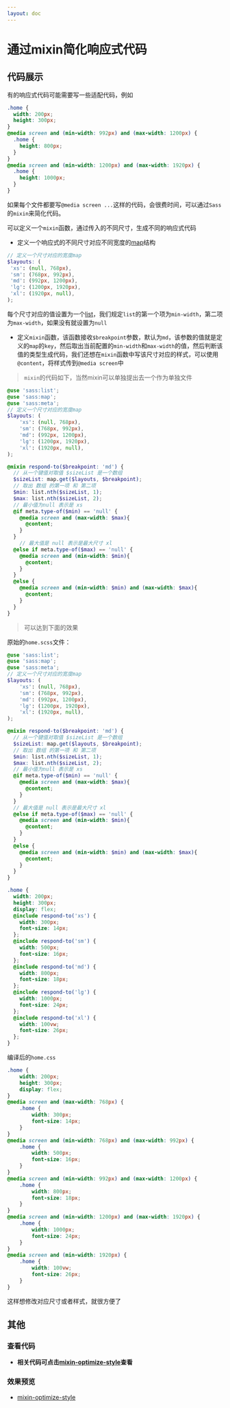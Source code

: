 ```yaml
---
layout: doc
---
```


# 通过mixin简化响应式代码

## 代码展示

有的响应式代码可能需要写一些适配代码，例如

```css
.home {
  width: 200px;
  height: 300px;
}
@media screen and (min-width: 992px) and (max-width: 1200px) {
  .home {
    height: 800px;
  }
}
@media screen and (min-width: 1200px) and (max-width: 1920px) {
  .home {
    height: 1000px;
  }
}
```

如果每个文件都要写`@media screen ...`这样的代码，会很费时间，可以通过`Sass`的`mixin`来简化代码。

可以定义一个`mixin`函数，通过传入的不同尺寸，生成不同的响应式代码

- 定义一个响应式的不同尺寸对应不同宽度的[map](https://www.sass.hk/skill/sass78.html)结构

```scss
// 定义一个尺寸对应的宽度map
$layouts: (
 'xs': (null, 768px),
 'sm': (768px, 992px),
 'md': (992px, 1200px),
 'lg': (1200px, 1920px),
 'xl': (1920px, null),
);
```

每个尺寸对应的值设置为一个[list](https://www.sass.hk/skill/sass31.html)，我们规定`list`的第一个项为`min-width`，第二项为`max-width`，如果没有就设置为`null`

- 定义`mixin`函数，该函数接收`$breakpoint`参数，默认为`md`，该参数的值就是定义的`map`的`key`，然后取出当前配置的`min-width`和`max-width`的值，然后判断该值的类型生成代码，我们还想在`mixin`函数中写该尺寸对应的样式，可以使用`@content`，将样式传到`@media screen`中

> `mixin`的代码如下，当然mixin可以单独提出去一个作为单独文件

```scss
@use 'sass:list';
@use 'sass:map';
@use 'sass:meta';
// 定义一个尺寸对应的宽度map
$layouts: (
    'xs': (null, 768px),
    'sm': (768px, 992px),
    'md': (992px, 1200px),
    'lg': (1200px, 1920px),
    'xl': (1920px, null),
);

@mixin respond-to($breakpoint: 'md') {
  // 从一个键值对取值 $sizeList 是一个数组
  $sizeList: map.get($layouts, $breakpoint);
  // 取出 数组 的第一项 和 第二项
  $min: list.nth($sizeList, 1);
  $max: list.nth($sizeList, 2);
  // 最小值为null 表示是 xs
  @if meta.type-of($min) == 'null' {
    @media screen and (max-width: $max){
      @content;
    }
  }
    // 最大值是 null 表示是最大尺寸 xl
  @else if meta.type-of($max) == 'null' {
    @media screen and (min-width: $min){
      @content;
    }
  }
  @else {
    @media screen and (min-width: $min) and (max-width: $max){
      @content;
    }
  }
}
```

> 可以达到下面的效果

原始的`home.scss`文件：

```scss
@use 'sass:list';
@use 'sass:map';
@use 'sass:meta';
// 定义一个尺寸对应的宽度map
$layouts: (
    'xs': (null, 768px),
    'sm': (768px, 992px),
    'md': (992px, 1200px),
    'lg': (1200px, 1920px),
    'xl': (1920px, null),
);

@mixin respond-to($breakpoint: 'md') {
  // 从一个键值对取值 $sizeList 是一个数组
  $sizeList: map.get($layouts, $breakpoint);
  // 取出 数组 的第一项 和 第二项
  $min: list.nth($sizeList, 1);
  $max: list.nth($sizeList, 2);
  // 最小值为null 表示是 xs
  @if meta.type-of($min) == 'null' {
    @media screen and (max-width: $max){
      @content;
    }
  } 
  // 最大值是 null 表示是最大尺寸 xl
  @else if meta.type-of($max) == 'null' {
    @media screen and (min-width: $min){
      @content;
    }
  }
  @else {
    @media screen and (min-width: $min) and (max-width: $max){
      @content;
    }
  }
}

.home {
  width: 200px;
  height: 300px;
  display: flex;
  @include respond-to('xs') {
    width: 300px;
    font-size: 14px;
  };
  @include respond-to('sm') {
    width: 500px;
    font-size: 16px;
  };
  @include respond-to('md') {
    width: 800px;
    font-size: 18px;
  };
  @include respond-to('lg') {
    width: 1000px;
    font-size: 24px;
  };
  @include respond-to('xl') {
    width: 100vw;
    font-size: 26px;
  };
}

```

编译后的`home.css`

```css
.home {
    width: 200px;
    height: 300px;
    display: flex;
}
@media screen and (max-width: 768px) {
    .home {
        width: 300px;
        font-size: 14px;
    }
}
@media screen and (min-width: 768px) and (max-width: 992px) {
    .home {
        width: 500px;
        font-size: 16px;
    }
}
@media screen and (min-width: 992px) and (max-width: 1200px) {
    .home {
        width: 800px;
        font-size: 18px;
    }
}
@media screen and (min-width: 1200px) and (max-width: 1920px) {
    .home {
        width: 1000px;
        font-size: 24px;
    }
}
@media screen and (min-width: 1920px) {
    .home {
        width: 100vw;
        font-size: 26px;
    }
}
```

这样想修改对应尺寸或者样式，就很方便了


## 其他

### 查看代码

- **相关代码可点击[mixin-optimize-style](https://github.com/mx52jing/Notes/blob/master/sass-related/mixin-optimize-style/index.scss)查看**

### 效果预览

- [mixin-optimize-style](https://github.com/mx52jing/Notes/sass-related/mixin-optimize-style/index.html)
